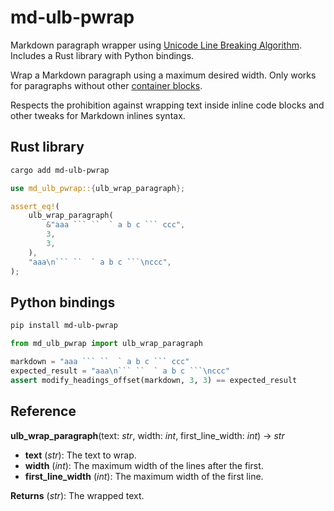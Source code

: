 # md-ulb-pwrap

Markdown paragraph wrapper using [Unicode Line Breaking
Algorithm]. Includes a Rust library with Python bindings.

Wrap a Markdown paragraph using a maximum desired width. Only works for paragraphs without other [container blocks].

Respects the prohibition against wrapping text inside
inline code blocks and other tweaks for Markdown inlines
syntax.

## Rust library

```bash
cargo add md-ulb-pwrap
```

````rust
use md_ulb_pwrap::{ulb_wrap_paragraph};

assert_eq!(
    ulb_wrap_paragraph(
        &"aaa ``` ``  ` a b c ``` ccc",
        3,
        3,
    ),
    "aaa\n``` ``  ` a b c ```\nccc",
);
````

## Python bindings

```bash
pip install md-ulb-pwrap
```

````python
from md_ulb_pwrap import ulb_wrap_paragraph

markdown = "aaa ``` ``  ` a b c ``` ccc"
expected_result = "aaa\n``` ``  ` a b c ```\nccc"
assert modify_headings_offset(markdown, 3, 3) == expected_result
````

## Reference

**ulb_wrap_paragraph**(text: _str_, width: _int_, first_line_width: <i>int</i>) -> <i>str</i>

- **text** (_str_): The text to wrap.
- **width** (_int_): The maximum width of the lines after the first.
- **first_line_width** (_int_): The maximum width of the first line.

**Returns** (_str_): The wrapped text.

[unicode line breaking algorithm]: https://unicode.org/reports/tr14/
[container blocks]: https://spec.commonmark.org/0.30/#container-blocks
